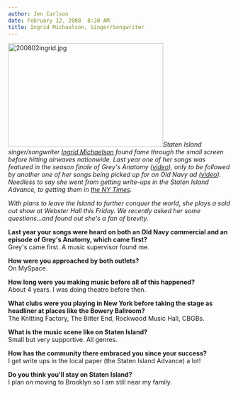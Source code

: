 ```yaml
---
author: Jen Carlson
date: February 12, 2008  8:30 AM
title: Ingrid Michaelson, Singer/Songwriter
---
```


<p><img alt="200802ingrid.jpg" src="https://web.archive.org/web/20110521103124im_/http://gothamist.com/attachments/arts_jen/200802ingrid.jpg" width="350" height="234" class="left"><em>Staten Island singer/songwriter <a href="https://web.archive.org/web/20110521103124/http://www.myspace.com/ingridmichaelson">Ingrid Michaelson</a> found fame through the small screen before hitting airwaves nationwide. Last year one of her songs was featured in the season finale of Grey&apos;s Anatomy (<a href="https://web.archive.org/web/20110521103124/http://youtube.com/watch?v=sSRdGe_-WFo">video</a>), only to be followed by another one of her songs being picked up for an Old Navy ad (<a href="https://web.archive.org/web/20110521103124/http://youtube.com/watch?v=gaQr-4AZojc">video</a>). Needless to say she went from getting write-ups in the Staten Island Advance, to getting them in <a href="https://web.archive.org/web/20110521103124/http://www.nytimes.com/2007/12/18/nyregion/18singer.html?_r=1&amp;partner=rssnyt&amp;emc=rss&amp;oref=slogin">the NY Times</a>. </em></p><em>

</em><p><em>With plans to leave the Island to further conquer the world, she plays a sold out show at Webster Hall this Friday. We recently asked her some questions...and found out she&apos;s a fan of brevity.</em></p>

<p><strong>Last year your songs were heard on both an Old Navy commercial and an episode of Grey&apos;s Anatomy, which came first?</strong><br>
Grey&apos;s came first. A music supervisor found me.</p>

<p><strong>How were you approached by both outlets?</strong><br>
On MySpace.</p>

<p><strong>How long were you making music before all of this happened?</strong><br>
About 4 years. I was doing theatre before then.</p>

<p><strong>What clubs were you playing in New York before taking the stage as headliner at places like the Bowery Ballroom?</strong><br>
The Knitting Factory, The Bitter End, Rockwood Music Hall, CBGBs.</p>

<p><strong>What is the music scene like on Staten Island?</strong><br>
Small but very supportive.  All genres.</p>

<p><strong>How has the community there embraced you since your success?</strong><br>
I get write ups in the local paper (the Staten Island Advance) a lot!</p>

<p><strong>Do you think you&apos;ll stay on Staten Island?</strong><br>
I plan on moving to Brooklyn so I am still near my family.</p>